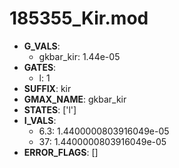 # 185355_Kir.mod

- **G_VALS**:
  - gkbar_kir: 1.44e-05
- **GATES**:
  - l: 1
- **SUFFIX**: kir
- **GMAX_NAME**: gkbar_kir
- **STATES**: ['l']
- **I_VALS**:
  - 6.3: 1.4400000803916049e-05
  - 37: 1.4400000803916049e-05
- **ERROR_FLAGS**: []
